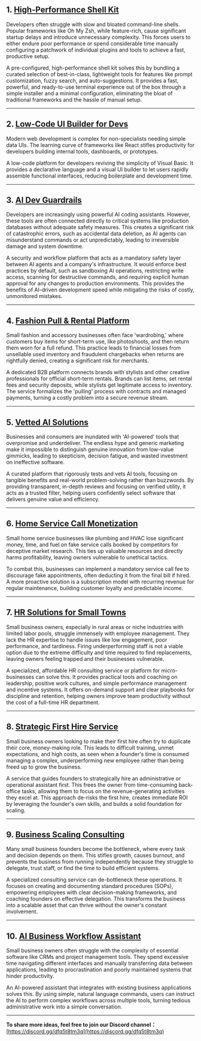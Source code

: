 ## 1. [High-Performance Shell Kit](https://tinyidea.net/idea/idea-m8kq7px3ps)

Developers often struggle with slow and bloated command-line shells. Popular frameworks like Oh My Zsh, while feature-rich, cause significant startup delays and introduce unnecessary complexity. This forces users to either endure poor performance or spend considerable time manually configuring a patchwork of individual plugins and tools to achieve a fast, productive setup.

A pre-configured, high-performance shell kit solves this by bundling a curated selection of best-in-class, lightweight tools for features like prompt customization, fuzzy search, and auto-suggestions. It provides a fast, powerful, and ready-to-use terminal experience out of the box through a simple installer and a minimal configuration, eliminating the bloat of traditional frameworks and the hassle of manual setup.

---

## 2. [Low-Code UI Builder for Devs](https://tinyidea.net/idea/idea-8fzg71kgez)

Modern web development is complex for non-specialists needing simple data UIs. The learning curve of frameworks like React stifles productivity for developers building internal tools, dashboards, or prototypes.

A low-code platform for developers reviving the simplicity of Visual Basic. It provides a declarative language and a visual UI builder to let users rapidly assemble functional interfaces, reducing boilerplate and development time.

---

## 3. [AI Dev Guardrails](https://tinyidea.net/idea/idea-a2f1220otq)

Developers are increasingly using powerful AI coding assistants. However, these tools are often connected directly to critical systems like production databases without adequate safety measures. This creates a significant risk of catastrophic errors, such as accidental data deletion, as AI agents can misunderstand commands or act unpredictably, leading to irreversible damage and system downtime.

A security and workflow platform that acts as a mandatory safety layer between AI agents and a company's infrastructure. It would enforce best practices by default, such as sandboxing AI operations, restricting write access, scanning for destructive commands, and requiring explicit human approval for any changes to production environments. This provides the benefits of AI-driven development speed while mitigating the risks of costly, unmonitored mistakes.

---

## 4. [Fashion Pull & Rental Platform](https://tinyidea.net/idea/idea-srzzdliqe9)

Small fashion and accessory businesses often face 'wardrobing,' where customers buy items for short-term use, like photoshoots, and then return them worn for a full refund. This practice leads to financial losses from unsellable used inventory and fraudulent chargebacks when returns are rightfully denied, creating a significant risk for merchants.

A dedicated B2B platform connects brands with stylists and other creative professionals for official short-term rentals. Brands can list items, set rental fees and security deposits, while stylists get legitimate access to inventory. The service formalizes the 'pulling' process with contracts and managed payments, turning a costly problem into a secure revenue stream.

---

## 5. [Vetted AI Solutions](https://tinyidea.net/idea/idea-cjht1zrxdd)

Businesses and consumers are inundated with 'AI-powered' tools that overpromise and underdeliver. The endless hype and generic marketing make it impossible to distinguish genuine innovation from low-value gimmicks, leading to skepticism, decision fatigue, and wasted investment on ineffective software.

A curated platform that rigorously tests and vets AI tools, focusing on tangible benefits and real-world problem-solving rather than buzzwords. By providing transparent, in-depth reviews and focusing on verified utility, it acts as a trusted filter, helping users confidently select software that delivers genuine value and efficiency.

---

## 6. [Home Service Call Monetization](https://tinyidea.net/idea/idea-eij2isiha7)

Small home service businesses like plumbing and HVAC lose significant money, time, and fuel on fake service calls booked by competitors for deceptive market research. This ties up valuable resources and directly harms profitability, leaving owners vulnerable to unethical tactics.

To combat this, businesses can implement a mandatory service call fee to discourage fake appointments, often deducting it from the final bill if hired. A more proactive solution is a subscription model with recurring revenue for regular maintenance, building customer loyalty and predictable income.

---

## 7. [HR Solutions for Small Towns](https://tinyidea.net/idea/idea-zo5tsffpl4)

Small business owners, especially in rural areas or niche industries with limited labor pools, struggle immensely with employee management. They lack the HR expertise to handle issues like low engagement, poor performance, and tardiness. Firing underperforming staff is not a viable option due to the extreme difficulty and time required to find replacements, leaving owners feeling trapped and their businesses vulnerable.

A specialized, affordable HR consulting service or platform for micro-businesses can solve this. It provides practical tools and coaching on leadership, positive work cultures, and simple performance management and incentive systems. It offers on-demand support and clear playbooks for discipline and retention, helping owners improve team productivity without the cost of a full-time HR department.

---

## 8. [Strategic First Hire Service](https://tinyidea.net/idea/idea-ctjf57uh4w)

Small business owners looking to make their first hire often try to duplicate their core, money-making role. This leads to difficult training, unmet expectations, and high costs, as seen when a founder's time is consumed managing a complex, underperforming new employee rather than being freed up to grow the business.

A service that guides founders to strategically hire an administrative or operational assistant first. This frees the owner from time-consuming back-office tasks, allowing them to focus on the revenue-generating activities they excel at. This approach de-risks the first hire, creates immediate ROI by leveraging the founder's own skills, and builds a solid foundation for scaling.

---

## 9. [Business Scaling Consulting](https://tinyidea.net/idea/idea-eiwo81iw32)

Many small business founders become the bottleneck, where every task and decision depends on them. This stifles growth, causes burnout, and prevents the business from running independently because they struggle to delegate, trust staff, or find the time to build efficient systems.

A specialized consulting service can de-bottleneck these operations. It focuses on creating and documenting standard procedures (SOPs), empowering employees with clear decision-making frameworks, and coaching founders on effective delegation. This transforms the business into a scalable asset that can thrive without the owner's constant involvement.

---

## 10. [AI Business Workflow Assistant](https://tinyidea.net/idea/idea-swa3fg8op6)

Small business owners often struggle with the complexity of essential software like CRMs and project management tools. They spend excessive time navigating different interfaces and manually transferring data between applications, leading to procrastination and poorly maintained systems that hinder productivity.

An AI-powered assistant that integrates with existing business applications solves this. By using simple, natural language commands, users can instruct the AI to perform complex workflows across multiple tools, turning tedious administrative work into a simple conversation.

---

**To share more ideas, feel free to join our Discord channel：**
[https://discord.gg/dfq5t8tm3q](https://discord.gg/dfq5t8tm3q)